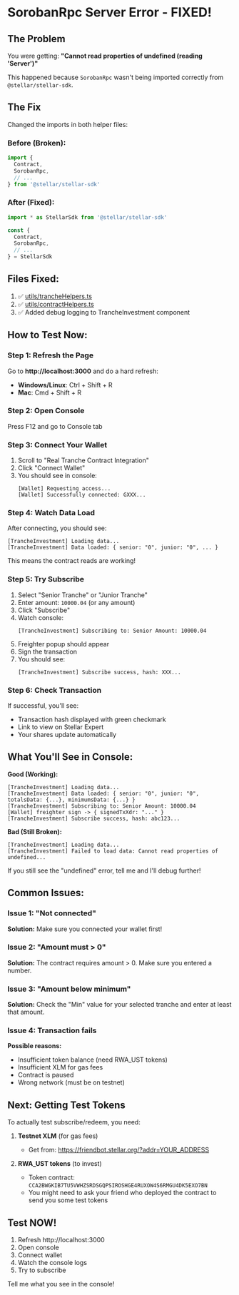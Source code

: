 # SorobanRpc Server Error - FIXED!

## The Problem
You were getting: **"Cannot read properties of undefined (reading 'Server')"**

This happened because `SorobanRpc` wasn't being imported correctly from `@stellar/stellar-sdk`.

## The Fix

Changed the imports in both helper files:

### Before (Broken):
```typescript
import {
  Contract,
  SorobanRpc,
  // ...
} from '@stellar/stellar-sdk'
```

### After (Fixed):
```typescript
import * as StellarSdk from '@stellar/stellar-sdk'

const {
  Contract,
  SorobanRpc,
  // ...
} = StellarSdk
```

## Files Fixed:
1. ✅ [utils/trancheHelpers.ts](utils/trancheHelpers.ts)
2. ✅ [utils/contractHelpers.ts](utils/contractHelpers.ts)
3. ✅ Added debug logging to TrancheInvestment component

## How to Test Now:

### Step 1: Refresh the Page
Go to **http://localhost:3000** and do a hard refresh:
- **Windows/Linux**: Ctrl + Shift + R
- **Mac**: Cmd + Shift + R

### Step 2: Open Console
Press F12 and go to Console tab

### Step 3: Connect Your Wallet
1. Scroll to "Real Tranche Contract Integration"
2. Click "Connect Wallet"
3. You should see in console:
   ```
   [Wallet] Requesting access...
   [Wallet] Successfully connected: GXXX...
   ```

### Step 4: Watch Data Load
After connecting, you should see:
```
[TrancheInvestment] Loading data...
[TrancheInvestment] Data loaded: { senior: "0", junior: "0", ... }
```

This means the contract reads are working!

### Step 5: Try Subscribe
1. Select "Senior Tranche" or "Junior Tranche"
2. Enter amount: `10000.04` (or any amount)
3. Click "Subscribe"
4. Watch console:
   ```
   [TrancheInvestment] Subscribing to: Senior Amount: 10000.04
   ```
5. Freighter popup should appear
6. Sign the transaction
7. You should see:
   ```
   [TrancheInvestment] Subscribe success, hash: XXX...
   ```

### Step 6: Check Transaction
If successful, you'll see:
- Transaction hash displayed with green checkmark
- Link to view on Stellar Expert
- Your shares update automatically

## What You'll See in Console:

**Good (Working):**
```
[TrancheInvestment] Loading data...
[TrancheInvestment] Data loaded: { senior: "0", junior: "0", totalsData: {...}, minimumsData: {...} }
[TrancheInvestment] Subscribing to: Senior Amount: 10000.04
[Wallet] freighter sign -> { signedTxXdr: "..." }
[TrancheInvestment] Subscribe success, hash: abc123...
```

**Bad (Still Broken):**
```
[TrancheInvestment] Loading data...
[TrancheInvestment] Failed to load data: Cannot read properties of undefined...
```

If you still see the "undefined" error, tell me and I'll debug further!

## Common Issues:

### Issue 1: "Not connected"
**Solution:** Make sure you connected your wallet first!

### Issue 2: "Amount must > 0"
**Solution:** The contract requires amount > 0. Make sure you entered a number.

### Issue 3: "Amount below minimum"
**Solution:** Check the "Min" value for your selected tranche and enter at least that amount.

### Issue 4: Transaction fails
**Possible reasons:**
- Insufficient token balance (need RWA_UST tokens)
- Insufficient XLM for gas fees
- Contract is paused
- Wrong network (must be on testnet)

## Next: Getting Test Tokens

To actually test subscribe/redeem, you need:

1. **Testnet XLM** (for gas fees)
   - Get from: https://friendbot.stellar.org/?addr=YOUR_ADDRESS

2. **RWA_UST tokens** (to invest)
   - Token contract: `CCA2BWGKIB7TU5VWHZSRDSGQPSIROSHGE4RUXOW4S6RMGU4DK5EXO7BN`
   - You might need to ask your friend who deployed the contract to send you some test tokens

## Test NOW!

1. Refresh http://localhost:3000
2. Open console
3. Connect wallet
4. Watch the console logs
5. Try to subscribe

Tell me what you see in the console!
